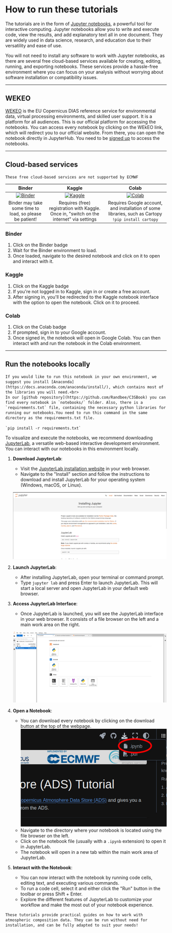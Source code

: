 # How to run these tutorials

The tutorials are in the form of [Jupyter notebooks](https://jupyter.org/), a powerful tool for interactive computing. Jupyter notebooks allow you to write and execute code, view the results, and add explanatory text all in one document. They are widely used in data science, research, and education due to their versatility and ease of use.

You will not need to install any software to work with Jupyter notebooks, as there are several free cloud-based services available for creating, editing, running, and exporting notebooks. These services provide a hassle-free environment where you can focus on your analysis without worrying about software installation or compatibility issues.

<hr>

## WEKEO

[WEKEO](https://www.wekeo.eu/) is the EU Copernicus DIAS reference service for environmental data, virtual processing environments, and skilled user support. It is a platform for all audiences. This is our official platform for accessing the notebooks. You can access every notebook by clicking on the WEkEO link, which will redirect you to our official website. From there, you can open the notebook directly in JupyterHub. You need to be [signed up](https://www.wekeo.eu/register) to access the notebooks.

<hr>

## Cloud-based services

```{warning}
These free cloud-based services are not supported by ECMWF
```

|                               Binder                               |                                            Kaggle                                             |                                                  Colab                                                   |
| :----------------------------------------------------------------: | :-------------------------------------------------------------------------------------------: | :------------------------------------------------------------------------------------------------------: |
| [![Binder](https://mybinder.org/badge.svg)](https://mybinder.org/) | [![Kaggle](https://kaggle.com/static/images/open-in-kaggle.svg)](https://www.kaggle.com/code) | [![Colab](https://colab.research.google.com/assets/colab-badge.svg)](https://colab.research.google.com/) |
|      Binder may take some time to load, so please be patient!      |   Requires (free) registration with Kaggle. Once in, "switch on the internet" via settings    |   Requires Google account, and installation of some libraries, such as Cartopy `!pip install cartopy`    |

### Binder

1. Click on the Binder badge
2. Wait for the Binder environment to load.
3. Once loaded, navigate to the desired notebook and click on it to open and interact with it.

### Kaggle

1. Click on the Kaggle badge
2. If you're not logged in to Kaggle, sign in or create a free account.
3. After signing in, you'll be redirected to the Kaggle notebook interface with the option to open the notebook. Click on it to proceed.

### Colab

1. Click on the Colab badge
2. If prompted, sign in to your Google account.
3. Once signed in, the notebook will open in Google Colab. You can then interact with and run the notebook in the Colab environment.

<hr>

## Run the notebooks locally

```{attention}
If you would like to run this notebook in your own environment, we suggest you install [Anaconda](https://docs.anaconda.com/anaconda/install/), which contains most of the libraries you will need.<br>
In our [github repository](https://github.com/Randbee/C3SBook) you can find every notebook in `notebooks/` folder. Also, there is a `requirements.txt` file, containing the necessary python libraries for running our notebooks.You need to run this command in the same directory as the requirements.txt file.

`pip install -r requirements.txt`

```

To visualize and execute the notebooks, we recommend downloading [JupyterLab](https://jupyter.org/), a versatile web-based interactive development environment. You can interact with our notebooks in this environment locally.

1. **Download JupyterLab**:

   - Visit the [JupyterLab installation website](https://jupyter.org/install) in your web browser.
   - Navigate to the "Install" section and follow the instructions to download and install JupyterLab for your operating system (Windows, macOS, or Linux).

   ![Jupyter Lab install screenshot](jupyter-lab-install.png)

2. **Launch JupyterLab**:

   - After installing JupyterLab, open your terminal or command prompt.
   - Type `jupyter lab` and press Enter to launch JupyterLab. This will start a local server and open JupyterLab in your default web browser.

3. **Access JupyterLab Interface**:

   - Once JupyterLab is launched, you will see the JupyterLab interface in your web browser. It consists of a file browser on the left and a main work area on the right.

   ![Jupyter Lab Interface](jupyter-lab-interface.png)

4. **Open a Notebook**:

   - You can download every notebook by clicking on the download button at the top of the webpage.
     ![Download notebook](download-notebook.jpg)
   - Navigate to the directory where your notebook is located using the file browser on the left.
   - Click on the notebook file (usually with a `.ipynb` extension) to open it in JupyterLab.
   - The notebook will open in a new tab within the main work area of JupyterLab.

5. **Interact with the Notebook**:
   - You can now interact with the notebook by running code cells, editing text, and executing various commands.
   - To run a code cell, select it and either click the "Run" button in the toolbar or press Shift + Enter.
   - Explore the different features of JupyterLab to customize your workflow and make the most out of your notebook experience.

```{note}
These tutorials provide practical guides on how to work with atmospheric composition data. They can be run without need for installation, and can be fully adapted to suit your needs!
```

